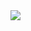<img src="https://capsule-render.vercel.app/api?type=soft&color=gradient&height=150&text=Hello,%folks%🫡"/>
